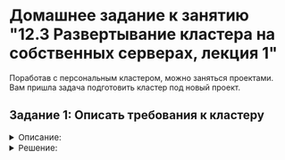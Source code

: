# Домашнее задание к занятию "12.3 Развертывание кластера на собственных серверах, лекция 1"
Поработав с персональным кластером, можно заняться проектами. Вам пришла задача подготовить кластер под новый проект.

## Задание 1: Описать требования к кластеру

<details>
    <summary style="font-size:15px">Описание:</summary>

Сначала проекту необходимо определить требуемые ресурсы. Известно, что проекту нужны база данных, система кеширования, а само приложение состоит из бекенда и фронтенда. Опишите, какие ресурсы нужны, если известно:

* База данных должна быть отказоустойчивой. Потребляет 4 ГБ ОЗУ в работе, 1 ядро. 3 копии.
* Кэш должен быть отказоустойчивый. Потребляет 4 ГБ ОЗУ в работе, 1 ядро. 3 копии.
* Фронтенд обрабатывает внешние запросы быстро, отдавая статику. Потребляет не более 50 МБ ОЗУ на каждый экземпляр, 0.2 ядра. 5 копий.
* Бекенд потребляет 600 МБ ОЗУ и по 1 ядру на копию. 10 копий.

## Как оформить ДЗ?

Выполненное домашнее задание пришлите ссылкой на .md-файл в вашем репозитории.

План расчета
1. Сначала сделайте расчет всех необходимых ресурсов.
2. Затем прикиньте количество рабочих нод, которые справятся с такой нагрузкой.
3. Добавьте к полученным цифрам запас, который учитывает выход из строя как минимум одной ноды.
4. Добавьте служебные ресурсы к нодам. Помните, что для разных типов нод требовния к ресурсам разные.
5. Рассчитайте итоговые цифры.
6. В результате должно быть указано количество нод и их параметры.

</details>

<details>
    <summary style="font-size:15px">Решение:</summary>

    Общее кол-во требуемых ресурсов:  
    База - 12Гб + 3 CPU  
    Кэш - 12Гб + 3 CPU  
    Фронтенд - 250Мб + 1 CPU  
    Бекенд - 6Гб + 10 CPU  
    --
    Сумма ресурсов (расчет): 30,3Гб + 17 CPU  


    CP нода1:  
    Служебные ресурсы - 3Гб + 3 CPU  
    Фронтенд *2 экз - 100Мб + 0,4 CPU  
    --
    Сумма ресурсов (расчет): 3,1Гб + 3,4 CPU  
    Конфигурация: 4Гб + 4 CPU  

    CP нода2:  
    Служебные ресурсы - 3Гб + 3 CPU  
    Фронтенд *3 экз - 150Мб + 0,6 CPU  
    --
    Сумма ресурсов (расчет): 3,15Гб + 3,6 CPU  
    Конфигурация: 4Гб + 4 CPU  

    CP нода3:  
    Служебные ресурсы - 3Гб + 3 CPU  
    Бекенд * 1 - 600Мб + 1 CPU  
    --
    Сумма ресурсов (расчет): 3,6Гб + 4 CPU  
    Конфигурация: 4Гб + 4 CPU  


    Worker node1:  
    Служебные ресурсы - 1Гб + 1 CPU  
    База - 4Гб + 1 CPU  
    Кэш - 4Гб + 1 CPU  
    Бекенд * 1 - 600Мб + 1 CPU  
    --
    Сумма ресурсов (расчет): 9,6Гб + 4 CPU  
    Конфигурация: 12Гб + 4 CPU  

    Worker node2:  
    Служебные ресурсы - 1Гб + 1 CPU  
    База - 4Гб + 1 CPU  
    Кэш - 4Гб + 1 CPU  
    Бекенд * 1 - 600Мб + 1 CPU  
    --
    Сумма ресурсов (расчет): 9,6Гб + 4 CPU  
    Конфигурация: 12Гб + 4 CPU  

    Worker node3:  
    Служебные ресурсы - 1Гб + 1 CPU  
    База - 4Гб + 1 CPU  
    Кэш - 4Гб + 1 CPU  
    Бекенд * 1 - 600Мб + 1 CPU  
    --
    Сумма ресурсов (расчет): 9,6Гб + 4 CPU  
    Конфигурация: 12Гб + 4 CPU  

    Worker node4:  
    Служебные ресурсы - 1Гб + 1 CPU  
    Бекенд * 3 - 1800Мб + 3 CPU  
    --
    Сумма ресурсов (расчет): 2,8Гб + 4 CPU  
    Конфигурация: 4Гб + 4 CPU  

    Worker node5:  
    Служебные ресурсы - 1Гб + 1 CPU  
    Бекенд * 3 - 1800Мб + 3 CPU  
    --
    Сумма ресурсов (расчет): 2,8Гб + 4 CPU  
    Конфигурация: 4Гб + 4 CPU  

    Резервная нода:  
    В качестве конфигурации резервной ноды необходимо использовать максимальные параметры из всего списка нод.  
    Spare node5:  
    Конфигурация: 12Гб + 4 CPU  

    Расхождения между расчетной суммой требуемых ресурсов и фактической конфигурацией обусловлены ограничениями платформой яндекс облако при которых кол-во CPU устанавливается кратное двум, а количество памяти: cpu_count*(n), где n-1,2,4,6,8...

    Итого:  
    CP нод с конфигурацией (RAM/CPU) 4/4 - 3шт.  
    Worker нод с конфигурацией 12/4 - 3шт.  
    Worker нод с конфигурацией 4/4 - 3шт.  
    Резерная нода с конфигурацией 12/4 - 1шт.  



</details>